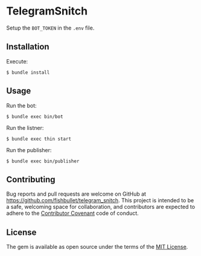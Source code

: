 # TelegramSnitch

Setup the `BOT_TOKEN` in the `.env` file.

## Installation

Execute:

    $ bundle install

## Usage

Run the bot: 

    $ bundle exec bin/bot

Run the listner:

    $ bundle exec thin start

Run the publisher:

    $ bundle exec bin/publisher

## Contributing

Bug reports and pull requests are welcome on GitHub at https://github.com/fishbullet/telegram_snitch. This project is intended to be a safe, welcoming space for collaboration, and contributors are expected to adhere to the [Contributor Covenant](http://contributor-covenant.org) code of conduct.


## License

The gem is available as open source under the terms of the [MIT License](http://opensource.org/licenses/MIT).

